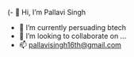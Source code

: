 (- 👋 Hi, I’m Pallavi Singh 
- 🌱 I’m currently persuading btech
- 💞️ I’m looking to collaborate on ...
- 📫 pallavisingh16th@gmail.com

<!---
llavi-16/llavi-16 is a ✨ special ✨ repository because its `README.md` (this file) appears on your GitHub profile.
You can click the Preview link to take a look at your changes.
--->
